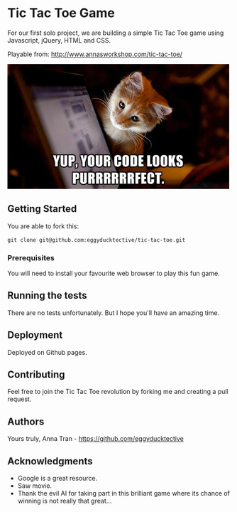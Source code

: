 # Tic Tac Toe Game

For our first solo project, we are building a simple Tic Tac Toe game using Javascript, jQuery, HTML and CSS.  

Playable from: http://www.annasworkshop.com/tic-tac-toe/

![alt text](https://github.com/eggyducktective/tic-tac-toe/blob/master/img/cat-git.jpg)

## Getting Started

You are able to fork this:

```
git clone git@github.com:eggyducktective/tic-tac-toe.git

```

### Prerequisites

You will need to install your favourite web browser to play this fun game.

## Running the tests

There are no tests unfortunately. But I hope you'll have an amazing time.

## Deployment

Deployed on Github pages.

## Contributing

Feel free to join the Tic Tac Toe revolution by forking me and creating a pull request.

## Authors

Yours truly, Anna Tran - https://github.com/eggyducktective

## Acknowledgments

* Google is a great resource.
* Saw movie.
* Thank the evil AI for taking part in this brilliant game where its chance of winning is not really that great...
